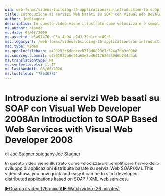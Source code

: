 ```yaml
---
uid: web-forms/videos/building-35-applications/an-introduction-to-soap-based-web-services-with-visual-web-developer-2008
title: Introduzione ai servizi Web basati su SOAP con Visual Web Developer 2008 | Microsoft Docs
author: JoeStagner
description: In questo video viene illustrato come velocizzare e semplificare l'avvio dello sviluppo di applicazioni distribuite basate su servizi Web SOAP/XML.
ms.author: riande
ms.date: 05/08/2009
ms.assetid: b5a97476-e13a-4b94-a2d1-39b1cebc89c8
msc.legacyurl: /web-forms/videos/building-35-applications/an-introduction-to-soap-based-web-services-with-visual-web-developer-2008
msc.type: video
ms.openlocfilehash: e499292c6dedcec0718d0823e7c324a7da9e00b8
ms.sourcegitcommit: e7e91932a6e91a63e2e46417626f39d6b244a3ab
ms.translationtype: MT
ms.contentlocale: it-IT
ms.lasthandoff: 03/06/2020
ms.locfileid: "78636780"
---
```

# <a name="an-introduction-to-soap-based-web-services-with-visual-web-developer-2008"></a><span data-ttu-id="49c85-103">Introduzione ai servizi Web basati su SOAP con Visual Web Developer 2008</span><span class="sxs-lookup"><span data-stu-id="49c85-103">An Introduction to SOAP Based Web Services with Visual Web Developer 2008</span></span>

<span data-ttu-id="49c85-104">di [Joe Stagner spiega](https://github.com/JoeStagner)</span><span class="sxs-lookup"><span data-stu-id="49c85-104">by [Joe Stagner](https://github.com/JoeStagner)</span></span>

<span data-ttu-id="49c85-105">In questo video viene illustrato come velocizzare e semplificare l'avvio dello sviluppo di applicazioni distribuite basate su servizi Web SOAP/XML.</span><span class="sxs-lookup"><span data-stu-id="49c85-105">This video shows you how quick and easy it can be to start developing distributed applications based on SOAP / XML web services.</span></span>

[<span data-ttu-id="49c85-106">&#9654;Guarda il video (26 minuti)</span><span class="sxs-lookup"><span data-stu-id="49c85-106">&#9654; Watch video (26 minutes)</span></span>](https://channel9.msdn.com/Blogs/ASP-NET-Site-Videos/an-introduction-to-soap-based-web-services-with-visual-web-developer-2008)
